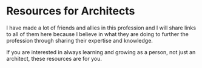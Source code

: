 # Resources for Architects

I have made a lot of friends and allies in this profession and I will share links to all of them here because I believe in what they are doing to further the profession through sharing their expertise and knowledge.&#x20;

If you are interested in always learning and growing as a person, not just an architect, these resources are for you.&#x20;
